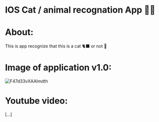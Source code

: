 # IOS Cat / animal recognation App 👨‍💻

# About:
This is app recognize that this is a cat 🐈‍⬛ or not 🚫

# Image of application v1.0:
![F47d33vXAAImdth](https://github.com/vnikifirov/Ecosystem.IOS/assets/39588115/94e96e9a-0b3a-402e-b1ac-5903a1cdcb96)

# Youtube video:
[...]
